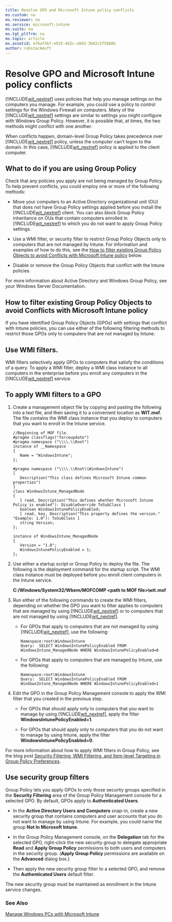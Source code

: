 ```yaml
---
title: Resolve GPO and Microsoft Intune policy conflicts
ms.custom: na
ms.reviewer: na
ms.service: microsoft-intune
ms.suite: na
ms.tgt_pltfrm: na
ms.topic: article
ms.assetid: e76af5b7-e933-442c-a9d3-3b42c5f5868b
author: robstackmsft
---
```

# Resolve GPO and Microsoft Intune policy conflicts
[!INCLUDE[wit_nextref](./includes/wit_nextref_md.md)] uses policies that help you manage settings on the computers you manage. For example, you could use a policy to control settings for the Windows Firewall on computers. Many of the [!INCLUDE[wit_nextref](./includes/wit_nextref_md.md)] settings are similar to settings you might configure with Windows Group Policy. However, it is possible that, at times, the two methods might conflict with one another.

When conflicts happen, domain-level Group Policy takes precedence over [!INCLUDE[wit_nextref](./includes/wit_nextref_md.md)] policy, unless the computer can’t logon to the domain. In this case, [!INCLUDE[wit_nextref](./includes/wit_nextref_md.md)] policy is applied to the client computer.

## What to do if you are using Group Policy
Check that any policies you apply are not being managed by Group Policy. To help prevent conflicts, you could employ one or more of the following methods:

-   Move your computers to an Active Directory organizational unit (OU) that does not have Group Policy settings applied before you install the [!INCLUDE[wit_nextref](./includes/wit_nextref_md.md)] client. You can also block Group Policy inheritance on OUs that contain computers enrolled in [!INCLUDE[wit_nextref](./includes/wit_nextref_md.md)] to which you do not want to apply Group Policy settings.

-   Use a WMI filter, or security filter to restrict Group Policy Objects only to computers that are not managed by Intune. For information and examples of how to do this, see the [How to filter existing Group Policy Objects to avoid Conflicts with Microsoft Intune policy](resolve-gpo-and-microsoft-intune-policy-conflicts.md#BKMK_Filter) below.

-   Disable or remove the Group Policy Objects that conflict with the Intune policies.

For more information about Active Directory and Windows Group Policy, see your Windows Server Documentation.

## How to filter existing Group Policy Objects to avoid Conflicts with Microsoft Intune policy
If you have identified Group Policy Objects (GPOs) with settings that conflict with Intune policies, you can use either of the following filtering methods to restrict those GPOs only to computers that are not managed by Intune.

## Use WMI filters.
WMI filters selectively apply GPOs to computers that satisfy the conditions of a query. To apply a WMI filter, deploy a WMI class instance to all computers in the enterprise before you enroll any computers in the [!INCLUDE[wit_nextref](./includes/wit_nextref_md.md)] service.

## To apply WMI filters to a GPO

1.  Create a management object file by copying and pasting the following into a text file, and then saving it to a convenient location as **WIT.mof**. The file contains the WMI class instance that you deploy to computers that you want to enroll in the Intune service.

    ```
    //Beginning of MOF file.
    #pragma classflags("forceupdate")
    #pragma namespace ("\\\\.\\Root")
    instance of __Namespace
    {
       Name = "WindowsIntune";
    };

    #pragma namespace ("\\\\.\\Root\\WindowsIntune")
    [ 
       Description("This class defines Microsoft Intune common properties")
    ]
    class WindowsIntune_ManagedNode
    {
       [ read, Description("This defines whether Microsoft Intune Policy is enabled"): DisableOverride ToSubClass ]
       boolean WindowsIntunePolicyEnabled;
       [ read, key, Description("This property defines the version." "Example: 1.0"): ToSubClass ]
       string Version;
    };

    instance of WindowsIntune_ManagedNode
    {
       Version = "1.0";
       WindowsIntunePolicyEnabled = 1;
    };
    ```

2.  Use either a startup script or Group Policy to deploy the file. The following is the deployment command for the startup script. The WMI class instance must be deployed before you enroll client computers in the Intune service.

    **C:/Windows/System32/Wbem/MOFCOMP &lt;path to MOF file&gt;\wit.mof**

3.  Run either of the following commands to create the WMI filters, depending on whether the GPO you want to filter applies to computers that are managed by using [!INCLUDE[wit_nextref](./includes/wit_nextref_md.md)] or to computers that are not managed by using [!INCLUDE[wit_nextref](./includes/wit_nextref_md.md)].

    -   For GPOs that apply to computers that are not managed by using [!INCLUDE[wit_nextref](./includes/wit_nextref_md.md)], use the following:

        ```
        Namespace:root\WindowsIntune
        Query:  SELECT WindowsIntunePolicyEnabled FROM WindowsIntune_ManagedNode WHERE WindowsIntunePolicyEnabled=0
        ```

    -   For GPOs that apply to computers that are managed by Intune, use the following:

        ```
        Namespace:root\WindowsIntune
        Query:  SELECT WindowsIntunePolicyEnabled FROM WindowsIntune_ManagedNode WHERE WindowsIntunePolicyEnabled=1
        ```

4.  Edit the GPO in the Group Policy Management console to apply the WMI filter that you created in the previous step.

    -   For GPOs that should apply only to computers that you want to manage by using [!INCLUDE[wit_nextref](./includes/wit_nextref_md.md)], apply the filter **WindowsIntunePolicyEnabled=1**.

    -   For GPOs that should apply only to computers that you do not want to manage by using Intune, apply the filter **WindowsIntunePolicyEnabled=0**.

For more information about how to apply WMI filters in Group Policy, see the blog post [Security Filtering, WMI Filtering, and Item-level Targeting in Group Policy Preferences](http://go.microsoft.com/fwlink/?LinkId=177883).

## Use security group filters
Group Policy lets you apply GPOs to only those security groups specified in the **Security Filtering** area of the Group Policy Management console for a selected GPO. By default, GPOs apply to **Authenticated Users**.

-   In the **Active Directory Users and Computers** snap-in, create a new security group that contains computers and user accounts that you do not want to manage by using Intune. For example, you could name the group **Not In Microsoft Intune**.

-   In the Group Policy Management console, on the **Delegation** tab for the selected GPO, right-click the new security group to delegate appropriate **Read** and **Apply Group Policy** permissions to both users and computers in the security group. (**Apply Group Policy** permissions are available on the **Advanced** dialog box.)

-   Then apply the new security group filter to a selected GPO, and remove the **Authenticated Users** default filter.

The new security group must be maintained as enrollment in the Intune service changes.

### See Also
[Manage Windows PCs with Microsoft Intune](manage-windows-pcs-with-microsoft-intune.md)

